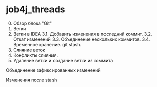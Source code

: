 # job4j_threads

0. Обзор блока "Git"
1. Ветки
2. Ветки в IDEA
   3.1. Добавить изменения в последний коммит.
   3.2. Откат изменений
   3.3. Объединение нескольких коммитов.
   3.4. Временное хранение. git stash.
4. Слияние веток
5. Конфликты слияния.
6. Удаление ветки и создание ветки из коммита

Объединение зафиксированных изменений

Изменения после stash